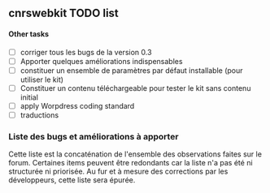 ## cnrswebkit TODO list

#### Other tasks
- [ ] corriger tous les bugs de la version 0.3
- [ ] Apporter quelques améliorations indispensables
- [ ] constituer un ensemble de paramètres par défaut installable (pour utiliser le kit)
- [ ] Constituer un contenu téléchargeable pour tester le kit sans contenu initial
- [ ] apply Worpdress coding standard
- [ ] traductions

### Liste des bugs et améliorations à apporter
Cette liste est la concaténation de l'ensemble des observations faites sur le forum. Certaines items peuvent être redondants car la liste n'a pas été ni structurée ni priorisée. 
Au fur et à mesure des corrections par les développeurs, cette liste sera épurée. 




